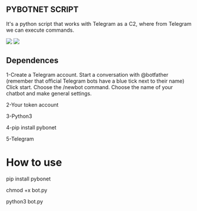## PYBOTNET SCRIPT 
<p align="justify"> It's a python script that works with Telegram as a C2, where from Telegram we can execute commands.</p>
<p></p><img src="https://img.shields.io/static/v1?label=Python&message=framework&color=blue&style=for-the-badge&logo=Python"/>
<img src="http://img.shields.io/static/v1?label=STATUS&message=CONCLUIDO&color=GREEN&style=for-the-badge"/></p>

## Dependences
1-Create a Telegram account.
    Start a conversation with @botfather (remember that official Telegram bots have a blue tick next to their name)
    Click start.
    Choose the /newbot command.
    Choose the name of your chatbot and make general settings.
<p>2-Your token account</p>
<p>3-Python3</p>
<p>4-pip install pybonet</p>
<p>5-Telegram</p>

# How to use

<p>pip install pybonet</p>
<p>chmod +x bot.py </p>
<p>python3 bot.py</p>

